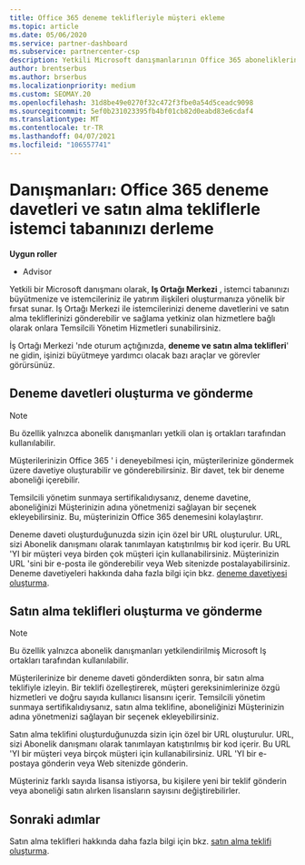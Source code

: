 ```yaml
---
title: Office 365 deneme teklifleriyle müşteri ekleme
ms.topic: article
ms.date: 05/06/2020
ms.service: partner-dashboard
ms.subservice: partnercenter-csp
description: Yetkili Microsoft danışmanlarının Office 365 aboneliklerini nasıl büyütireceğinizi öğrenin. Müşterilere Office 365 deneme davetleri ve satın alma teklifleri oluşturun ve gönderin.
author: brentserbus
ms.author: brserbus
ms.localizationpriority: medium
ms.custom: SEOMAY.20
ms.openlocfilehash: 31d8be49e0270f32c472f3fbe0a54d5ceadc9098
ms.sourcegitcommit: 5ef0b231023395fb4bf01cb82d0eabd83e6cdaf4
ms.translationtype: MT
ms.contentlocale: tr-TR
ms.lasthandoff: 04/07/2021
ms.locfileid: "106557741"
---
```

# <a name="advisors-build-your-client-base-with-office-365-trial-invitations-and-purchase-offers"></a>Danışmanları: Office 365 deneme davetleri ve satın alma tekliflerle istemci tabanınızı derleme


**Uygun roller**

- Advisor


Yetkili bir Microsoft danışmanı olarak, **Iş Ortağı Merkezi** , istemci tabanınızı büyütmenize ve istemcileriniz ile yatırım ilişkileri oluşturmanıza yönelik bir fırsat sunar. Iş Ortağı Merkezi ile istemcilerinizi deneme davetlerini ve satın alma tekliflerinizi gönderebilir ve sağlama yetkiniz olan hizmetlere bağlı olarak onlara Temsilcili Yönetim Hizmetleri sunabilirsiniz.

İş Ortağı Merkezi 'nde oturum açtığınızda, **deneme ve satın alma teklifleri**' ne gidin, işinizi büyütmeye yardımcı olacak bazı araçlar ve görevler görürsünüz.

## <a name="create-and-send-trial-invitations"></a>Deneme davetleri oluşturma ve gönderme

> [!NOTE]
> Bu özellik yalnızca abonelik danışmanları yetkili olan iş ortakları tarafından kullanılabilir.

Müşterilerinizin Office 365 ' i deneyebilmesi için, müşterilerinize göndermek üzere davetiye oluşturabilir ve gönderebilirsiniz. Bir davet, tek bir deneme aboneliği içerebilir.

Temsilcili yönetim sunmaya sertifikalıdıysanız, deneme davetine, aboneliğinizi Müşterinizin adına yönetmenizi sağlayan bir seçenek ekleyebilirsiniz. Bu, müşterinizin Office 365 denemesini kolaylaştırır.

Deneme daveti oluşturduğunuzda sizin için özel bir URL oluşturulur. URL, sizi Abonelik danışmanı olarak tanımlayan katıştırılmış bir kod içerir. Bu URL 'YI bir müşteri veya birden çok müşteri için kullanabilirsiniz. Müşterinizin URL 'sini bir e-posta ile gönderebilir veya Web sitenizde postalayabilirsiniz.
Deneme davetiyeleri hakkında daha fazla bilgi için bkz. [deneme davetiyesi oluşturma](advisors-create-a-trial-invitation.md).

## <a name="create-and-send-purchase-offers"></a>Satın alma teklifleri oluşturma ve gönderme

> [!NOTE]
> Bu özellik yalnızca abonelik danışmanları yetkilendirilmiş Microsoft Iş ortakları tarafından kullanılabilir.

Müşterilerinize bir deneme daveti gönderdikten sonra, bir satın alma teklifiyle izleyin. Bir teklifi özelleştirerek, müşteri gereksinimlerinize özgü hizmetleri ve doğru sayıda kullanıcı lisansını içerir. Temsilcili yönetim sunmaya sertifikalıdıysanız, satın alma teklifine, aboneliğinizi Müşterinizin adına yönetmenizi sağlayan bir seçenek ekleyebilirsiniz.

Satın alma teklifini oluşturduğunuzda sizin için özel bir URL oluşturulur. URL, sizi Abonelik danışmanı olarak tanımlayan katıştırılmış bir kod içerir. Bu URL 'YI bir müşteri veya birçok müşteri için kullanabilirsiniz. URL 'YI bir e-postaya gönderin veya Web sitenizde gönderin.

Müşteriniz farklı sayıda lisansa istiyorsa, bu kişilere yeni bir teklif gönderin veya aboneliği satın alırken lisansların sayısını değiştirebilirler.

## <a name="next-steps"></a>Sonraki adımlar

Satın alma teklifleri hakkında daha fazla bilgi için bkz. [satın alma teklifi oluşturma](advisor-create-a-purchase-offer.md).
